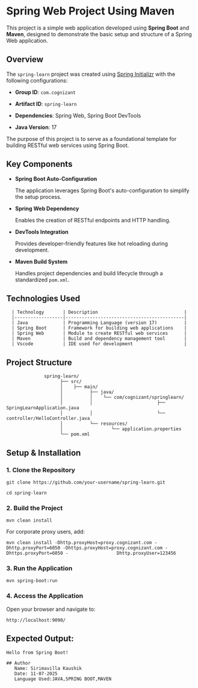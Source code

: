  # Spring Web Project Using Maven

   This project is a simple web application developed using **Spring Boot** and **Maven**, designed to demonstrate the basic setup and structure of a Spring      Web application.

   ## Overview

   The `spring-learn` project was created using [Spring Initializr](https://start.spring.io/) with the following configurations:

   - **Group ID**: `com.cognizant`

   - **Artifact ID**: `spring-learn`

   - **Dependencies**: Spring Web, Spring Boot DevTools

   - **Java Version**: 17

   The purpose of this project is to serve as a foundational template for building RESTful web services using Spring Boot.

   ## Key Components

   - **Spring Boot Auto-Configuration**  

       The application leverages Spring Boot's auto-configuration to simplify the setup process.

   - **Spring Web Dependency**  
 
       Enables the creation of RESTful endpoints and HTTP handling.

   - **DevTools Integration**  
  
       Provides developer-friendly features like hot reloading during development.

   - **Maven Build System**  
  
       Handles project dependencies and build lifecycle through a standardized `pom.xml`.


   ## Technologies Used

      | Technology       | Description                                |
      |------------------|--------------------------------------------|
      | Java             | Programming Language (version 17)          |
      | Spring Boot      | Framework for building web applications    |
      | Spring Web       | Module to create RESTful web services      |
      | Maven            | Build and dependency management tool       |
      | Vscode           | IDE used for development                   |

   ## Project Structure

                  spring-learn/
                        ├── src/
                        │    ├── main/
                        │          ├── java/
                        │          │    └── com/cognizant/springlearn/
                        │          │                        ├── SpringLearnApplication.java
                        │          │                        └── controller/HelloController.java
                        │          └── resources/
                        │                  └── application.properties
                        └── pom.xml


   ## Setup & Installation

   ### 1. Clone the Repository

   `git clone https://github.com/your-username/spring-learn.git`

   `cd spring-learn`

   ### 2. Build the Project

   `mvn clean install`

   For corporate proxy users, add:

   `mvn clean install -Dhttp.proxyHost=proxy.cognizant.com -Dhttp.proxyPort=6050 -Dhttps.proxyHost=proxy.cognizant.com -Dhttps.proxyPort=6050 -                  Dhttp.proxyUser=123456`


   ### 3. Run the Application

   `mvn spring-boot:run`

   ### 4. Access the Application

   Open your browser and navigate to:

   `http://localhost:9090/`


  ## Expected Output:

   `Hello from Spring Boot!`



    ## Author
       Name: Sirimavilla Kaushik
       Date: 11-07-2025
       Language Used:JAVA,SPRING BOOT,MAVEN
